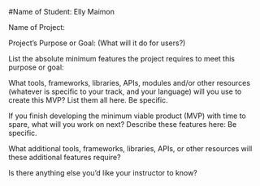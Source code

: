 #Name of Student: Elly Maimon

Name of Project:

Project’s Purpose or Goal: (What will it do for users?)

List the absolute minimum features the project requires to meet this purpose or goal:

What tools, frameworks, libraries, APIs, modules and/or other resources (whatever is specific to your track, and your language) will you use to create this MVP? List them all here. Be specific.

If you finish developing the minimum viable product (MVP) with time to spare, what will you work on next? Describe these features here: Be specific.

What additional tools, frameworks, libraries, APIs, or other resources will these additional features require?

Is there anything else you’d like your instructor to know?